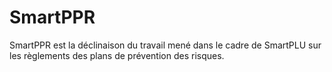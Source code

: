 # SmartPPR
SmartPPR est la déclinaison du travail mené dans le cadre de SmartPLU sur les règlements des plans de prévention des risques.
